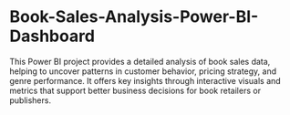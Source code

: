 # Book-Sales-Analysis-Power-BI-Dashboard
This Power BI project provides a detailed analysis of book sales data, helping to uncover patterns in customer behavior, pricing strategy, and genre performance.   It offers key insights through interactive visuals and metrics that support better business decisions for book retailers or publishers.

